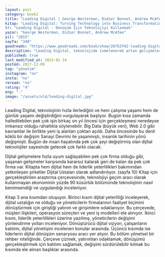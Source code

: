 ```yaml
---
layout: post  
category: book2 
title: "Leading Digital | George Westerman, Didier Bonnet, Andrew McAfee (Kitap)" 
kitap: "Leading Digital: Turning Technology into Business Transformation"  
tr: "Leading Digital - Dönüşüm İçin Teknolojiyi Kullanmak"  
yazar: "George Westerman, Didier Bonnet, Andrew McAfee"  
yil: "2015"  
sayfa: "340"  
goodreads: "https://www.goodreads.com/book/show/20763742-leading-digital"
description: "Leading Digital, teknolojide ivmelenerek artan gelişmelere uyum sağlamak için okuyucuya örneklerle bir dijital vizyon sunuyor."
published: true
last_modified_at: 2023-01-14
posted: 2017-12-09
tag: "yönetim"
instagram: "no"
insta: "no"
reread: "no"
rating: "4"
eng: "-"
image: "/assets/old/leading-digital.jpg"
---
```


Leading Digital, teknolojinin hızla ilerlediğini ve hem çalışma yaşamı hem de günlük yaşamı değiştirdiğini vurgulayarak başlıyor. Bugün kısa zamanda halledilebilen pek çok işin birkaç on yıl öncesi için gerçekleşmesi neredeyse imkansız olduğu rahatlıkla söylenebilir. Big Data (büyük veri), Web 2.0 gibi kavramlar ile birlikte yeni iş alanları çoktan açıldı. Daha öncesinde bu denli köklü bir değişim Sanayi Devrimi ile yaşanmıştı, insanlık tarihinin yönü değişmişti. Bugün de insan hayatında pek çok şeyi değiştirmiş olan dijital teknolojiler sayesinde gelecek çok farklı olacak.  
  
Dijital gelişmelere hızla uyum sağlayabilen pek çok firma olduğu gibi, yaşanan gelişmeler karşısında kararsız kalarak geri de kalan da pek çok firma var. Kitapta hem dijital hem de liderlik yeterlilikleri bakımından yetkinleşen şirketler Dijital Ustaları olarak adlandırılıyor. (sayfa 10) Kitap için gerçekleştirilen araştırma çerçevesinde, teknolojiyi geçim aracı olarak kullanmayan ekonominin yüzde 90 küsürlük bölümünde teknolojinin nasıl benimsendiği ve uygulandığı inceleniyor.  
  
Kitap 3 ana kısımdan oluşuyor. Birinci kısım dijital yeterliliği inceleyerek, dijital ustalığın ne olduğu ve yöneticilerin firmalarının faaliyet biçimini dönüştürmek için giriştiği yatırım ve girişimlere odaklanıyor. Bu çerçevede, müşteri ilişkileri, operasyon süreçleri ve yeni iş modelleri ele alınıyor. İkinci kısım, liderlik yeterlilikleri üzerine yazılmış, yöneticilerin değişimi yönlendirme yolları inceleniyor. Dönüştürücü dijital vizyon, çalışanların katılımı, dijital yönetişim incelenen konular arasında. Üçüncü kısımda ise liderlerin dijital dönüşüm senaryosu aracı yer alıyor. Bu bölüm yönetsel bir rehber niteliğinde. Çerçeve çizmek, yatırımları odaklamak, dönüşümü gerçekleştirmek için katılımı sağlamak, değişimi sürdürülebilir kılmak bu kısımda ele alınan başlıklar arasında.  
  
